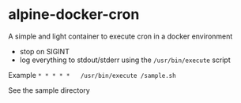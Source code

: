 # alpine-docker-cron

A simple and light container to execute cron in a docker environment

- stop on SIGINT
- log everything to stdout/stderr using the `/usr/bin/execute` script

Example `* * * * *   /usr/bin/execute /sample.sh`

See the sample directory